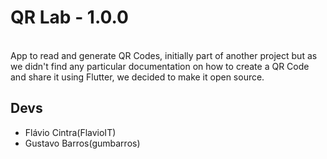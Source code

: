 # QR Lab - 1.0.0

<br/>
App to read and generate QR Codes, initially part of another project but as we didn't find any particular documentation on how to create a QR Code and share it using Flutter, we decided to make it open source.

## Devs

- Flávio Cintra(FlavioIT)
- Gustavo Barros(gumbarros)
